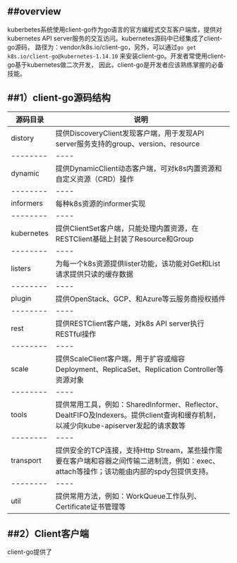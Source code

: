 ##overview
----
kuberbetes系统使用client-go作为go语言的官方编程式交互客户端库，提供对kubernetes API server服务的交互访问。kubernetes源码中已经集成了client-go源码，
路径为：vendor/k8s.io/client-go，另外，可以通过`go get k8s.io/client-go@kubernetes-1.14.10` 来安装client-go。开发者常使用client-go基于kubernetes做二次开发，
因此，client-go是开发者应该熟练掌握的必备技能。

##1）client-go源码结构
----
|源码目录|说明|
|--------|----|
|distory |提供DiscoveryClient发现客户端，用于发现API server服务支持的group、version、resource|
|--------|----|
|dynamic |提供DynamicClient动态客户端，可对k8s内置资源和自定义资源（CRD）操作|
|--------|----|
|informers|每种k8s资源的informer实现|
|--------|----|
|kubernetes|提供ClientSet客户端，只能处理内置资源，在RESTClient基础上封装了Resource和Group|
|--------|----|
|listers |为每一个k8s资源提供lister功能，该功能对Get和List请求提供只读的缓存数据|
|--------|----|
|plugin  |提供OpenStack、GCP、和Azure等云服务商授权插件|
|--------|----|
|rest    |提供RESTClient客户端，对k8s API server执行RESTful操作|
|--------|----|
|scale   |提供ScaleClient客户端，用于扩容或缩容Deployment、ReplicaSet、Replication Controller等资源对象|
|--------|----|
|tools   |提供常用工具，例如：SharedInformer、Reflector、DealtFIFO及Indexers。提供client查询和缓存机制，以减少向kube-apiserver发起的请求数等|
|--------|----|
|transport|提供安全的TCP连接，支持Http Stream，某些操作需要在客户端和容器之间传输二进制流，例如：exec、attach等操作；该功能由内部的spdy包提供支持。|
|--------|----|
|util    |提供常用方法，例如：WorkQueue工作队列、Certificate证书管理等|

##2）Client客户端
----
client-go提供了

